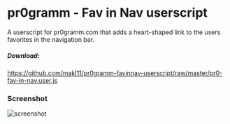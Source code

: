# pr0gramm - Fav in Nav userscript
A userscript for pr0gramm.com that adds a heart-shaped link to the users favorites in the navigation bar.
##### Download:
https://github.com/makl11/pr0gramm-favinnav-userscript/raw/master/pr0-fav-in-nav.user.js
### Screenshot
![screenshot](http://i.imgur.com/0rCzqG5.jpg)
